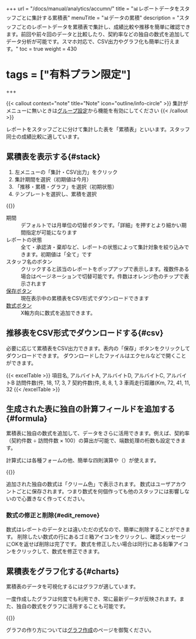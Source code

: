 +++
url = "/docs/manual/analytics/accumn/"
title = "📊レポートデータをスタッフごとに集計する累積表"
menuTitle = "📊データの累積"
description = "スタッフごとのレポートデータを累積表で集計し、成績比較や推移を簡単に確認できます。前回や前々回のデータと比較したり、契約率などの独自の数式を追加してデータ分析が可能です。スマホ対応で、CSV出力やグラフ化も簡単に行えます。"
toc = true
weight = 430
# tags = ["有料プラン限定"]
+++

{{< callout context="note" title="Note" icon="outline/info-circle" >}}
集計がメニューに無いときは[グループ設定](/docs/manual/initial-setting/setting-group/#optionalFunction)から機能を有効にしてください
{{< /callout >}}

レポートをスタッフごとに分けて集計した表を「累積表」といいます。スタッフ同士の成績比較に適しています。

## 累積表を表示する{#stack}

1. 左メニューの「集計・CSV出力」をクリック
2. 集計期間を選択（初期値は今月）
3. 「推移・累積・グラフ」を選択（初期状態）
4. テンプレートを選択し、累積を選択

{{<iTablet filename="sumstack" msg="スタッフ同士の成績比較に便利です" alice="pc">}}

<dl class="basic">
<dt>期間</dt>
<dd>デフォルトでは月単位の切替ボタンです。「詳細」を押すとより細かい期間指定が可能になります</dd>
<dt>レポートの状態</dt>
<dd>全て・承認済・棄却など、レポートの状態によって集計対象を絞り込みできます。初期値は「全て」です</dd>
<dt>スタッフ名のボタン</dt>
<dd>クリックすると該当のレポートをポップアップで表示します。複数件ある場合はページネーションで切替可能です。件数はオレンジ色のチップで表示されます</dd>
<dt><a href="#csv">保存ボタン</a></dt>
<dd>現在表示中の累積表をCSV形式でダウンロードできます</dd>
<dt><a href="#formula">数式ボタン</a></dt>
<dd>X軸方向に数式を追加できます。</dd>
</dl>

## 推移表をCSV形式でダウンロードする{#csv}

必要に応じて累積表をCSV出力できます。表内の「保存」ボタンをクリックしてダウンロードできます。
ダウンロードしたファイルはエクセルなどで開くことができます。

{{< excelTable >}}
項目名, アルバイトA, アルバイトD, アルバイトC, アルバイトB
訪問件数(件, 18, 17, 3, 7
契約件数(件, 8, 8, 1, 3
車両走行距離(Km, 72, 41, 11, 32
{{< /excelTable >}}

## 生成された表に独自の計算フィールドを追加する{#formula}

累積表に独自の数式を追加して、データをさらに活用できます。例えば、契約率（契約件数 ÷ 訪問件数 × 100）の算出が可能で、端数処理の桁数も設定できます。

計算式には各種フォームの他、簡単な四則演算や（）が使えます。

{{<iTablet filename="make" msg="数式を選びます" alice="pc">}}

追加された独自の数式は「クリーム色」で表示されます。
数式はユーザアカウントごとに保存されます。つまり数式を何個作っても他のスタッフには影響しないので心置きなく作ってください。

### 数式の修正と削除{#edit_remove}

数式はレポートのデータとは違いただの式なので、簡単に削除することができます。
削除したい数式の行にあるゴミ箱アイコンをクリックし、確認メッセージにOKを返せば削除は完了です。
数式を修正したい場合は同行にある鉛筆アイコンをクリックして、数式を修正できます。

## 累積表をグラフ化する{#charts}

累積表のデータを可視化するにはグラフが適しています。

一度作成したグラフは何度でも利用でき、常に最新データが反映されます。また、独自の数式をグラフに活用することも可能です。

{{<iTablet filename="stackCharts" msg="累積表のデータを元に棒グラフを作成" alice="pc">}}

グラフの作り方については[グラフ作成](/docs/manual/analytics/chart/)のページを御覧ください。
